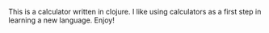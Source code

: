 This is a calculator written in clojure. I like using calculators as a first step in learning a new language. Enjoy!
